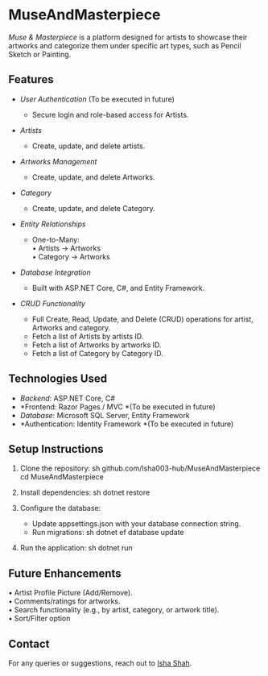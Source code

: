 # MuseAndMasterpiece

*Muse & Masterpiece* is a platform designed for artists to showcase their artworks and categorize them under specific art types, such as Pencil Sketch or Painting. 
## Features

- *User Authentication* (To be executed in future)
  - Secure login and role-based access for Artists.
- *Artists*
  - Create, update, and delete artists.
- *Artworks Management*
  - Create, update, and delete Artworks.
- *Category*
  - Create, update, and delete Category.
  
- *Entity Relationships*
  - One-to-Many:  
      • Artists -> Artworks  
      • Category -> Artworks  
    
- *Database Integration*
  - Built with ASP.NET Core, C#, and Entity Framework.
    
- *CRUD Functionality*
  - Full Create, Read, Update, and Delete (CRUD) operations for artist, Artworks and category.
  - Fetch a list of Artists by artists ID.
  - Fetch a list of Artworks by artworks ID.
  - Fetch a list of Category by Category ID.
  
## Technologies Used

- *Backend*: ASP.NET Core, C#
- *Frontend: Razor Pages / MVC *(To be executed in future)
- *Database*: Microsoft SQL Server, Entity Framework
- *Authentication: Identity Framework *(To be executed in future)

## Setup Instructions

1. Clone the repository:
   sh
   github.com/Isha003-hub/MuseAndMasterpiece
   cd MuseAndMasterpiece
   
2. Install dependencies:
   sh
   dotnet restore
   
3. Configure the database:
   - Update appsettings.json with your database connection string.
   - Run migrations:
     sh
     dotnet ef database update
     
4. Run the application:
   sh
   dotnet run
   

## Future Enhancements 

•	Artist Profile Picture (Add/Remove).  
•	Comments/ratings for artworks.  
•	Search functionality (e.g., by artist, category, or artwork title).  
•	Sort/Filter option  

## Contact

For any queries or suggestions, reach out to [Isha Shah](https://github.com/Isha003-hub).

